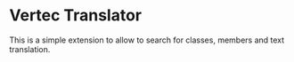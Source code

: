 # Vertec Translator

This is a simple extension to allow to search for classes, members and text translation.